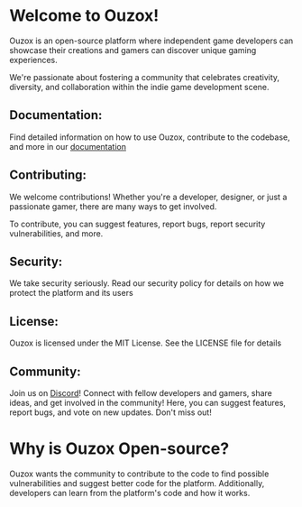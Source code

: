 # Welcome to Ouzox!

Ouzox is an open-source platform where independent game developers can showcase their creations and gamers can discover unique gaming experiences.

We're passionate about fostering a community that celebrates creativity, diversity, and collaboration within the indie game development scene.

## Documentation:

Find detailed information on how to use Ouzox, contribute to the codebase, and more in our [documentation](https://ouzox-games.gitbook.io/ouzox-docs/)

## Contributing:

We welcome contributions! Whether you're a developer, designer, or just a passionate gamer, there are many ways to get involved.

To contribute, you can suggest features, report bugs, report security vulnerabilities, and more.

## Security:

We take security seriously. Read our security policy for details on how we protect the platform and its users

## License:

Ouzox is licensed under the MIT License. See the LICENSE file for details

## Community:

Join us on [Discord](https://discord.gg/ksS2RXe26v)! Connect with fellow developers and gamers, share ideas, and get involved in the community!
Here, you can suggest features, report bugs, and vote on new updates. Don't miss out!

# Why is Ouzox Open-source?

Ouzox wants the community to contribute to the code to find possible vulnerabilities and suggest better code for the platform.
Additionally, developers can learn from the platform's code and how it works.
